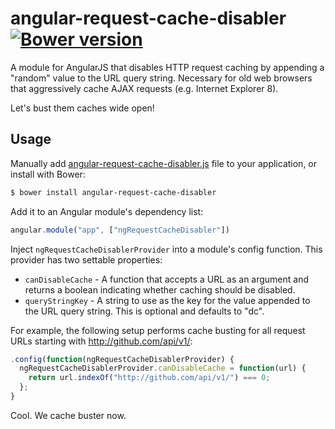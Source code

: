 # angular-request-cache-disabler [![Bower version](https://badge.fury.io/bo/angular-request-cache-disabler.svg)](https://github.com/lukehorvat/angular-request-cache-disabler/releases)

A module for AngularJS that disables HTTP request caching by appending a "random" value to the URL query string. Necessary for old web browsers that aggressively cache AJAX requests (e.g. Internet Explorer 8).

Let's bust them caches wide open!

## Usage


Manually add [angular-request-cache-disabler.js](/dist/angular-request-cache-disabler.js) file to your application, or install with Bower:

```bash
$ bower install angular-request-cache-disabler
```

Add it to an Angular module's dependency list:

```javascript
angular.module("app", ["ngRequestCacheDisabler"])
```

Inject `ngRequestCacheDisablerProvider` into a module's config function. This provider has two settable properties:

- `canDisableCache` - A function that accepts a URL as an argument and returns a boolean indicating whether caching should be disabled.
- `queryStringKey` - A string to use as the key for the value appended to the URL query string. This is optional and defaults to "dc".

For example, the following setup performs cache busting for all request URLs starting with http://github.com/api/v1/:

```javascript
.config(function(ngRequestCacheDisablerProvider) {
  ngRequestCacheDisablerProvider.canDisableCache = function(url) {
    return url.indexOf("http://github.com/api/v1/") === 0;
  };
}
```

Cool. We cache buster now.
